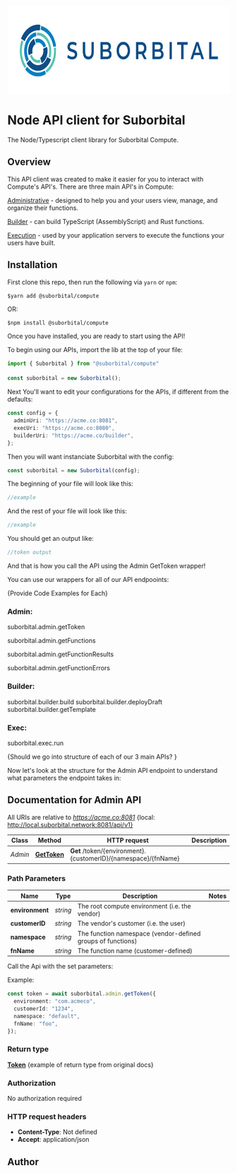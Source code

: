 <p align="center">
    <a href="https://suborbital.dev/">
        <img src="suborbital-logo.png" alt="Suborbital" height="200" />
    </a>
</p>

# Node API client for Suborbital

The Node/Typescript client library for Suborbital Compute.

## Overview

This API client was created to make it easier for you to interact with Compute's API's. There are three main API's in Compute:

[Administrative](https://docs.suborbital.dev/connect-your-application/administrative-api) - designed to help you and your users view, manage, and organize their functions.

[Builder](https://docs.suborbital.dev/building-functions/builder-api) - can build TypeScript (AssemblyScript) and Rust functions.

[Execution](https://docs.suborbital.dev/connect-your-application/execution-api) - used by your application servers to execute the functions your users have built.

## Installation

First clone this repo, then run the following via `yarn` or `npm`:

```shell
$yarn add @suborbital/compute
```

OR:

```shell
$npm install @suborbital/compute
```

Once you have installed, you are ready to start using the API!

To begin using our APIs, import the lib at the top of your file:

```Typescript
import { Suborbital } from "@suborbital/compute"

const suborbital = new Suborbital();
```

Next You'll want to edit your configurations for the APIs, if different from the defaults:

```typescript
const config = {
  adminUri: "https://acme.co:8081",
  execUri: "https://acme.co:8080",
  builderUri: "https://acme.co/builder",
};
```

Then you will want instanciate Suborbital with the config:

```typescript
const suborbital = new Suborbital(config);
```

The beginning of your file will look like this:

```typescript
//example
```

And the rest of your file will look like this:

```Typescript
//example
```

You should get an output like:

```Typescript
//token output
```

And that is how you call the API using the Admin GetToken wrapper!

You can use our wrappers for all of our API endpooints:

{Provide Code Examples for Each}

### Admin:

suborbital.admin.getToken

suborbital.admin.getFunctions

suborbital.admin.getFunctionResults

suborbital.admin.getFunctionErrors

### Builder:

suborbital.builder.build
suborbital.builder.deployDraft
suborbital.builder.getTemplate

### Exec:

suborbital.exec.run

{Should we go into structure of each of our 3 main APIs? }

Now let's look at the structure for the Admin API endpoint to understand what parameters the endpoint takes in:

## Documentation for Admin API

All URIs are relative to *https://acme.co:8081*
{local: http://local.suborbital.network:8081/api/v1}

| Class   | Method                                      | HTTP request                                                   | Description |
| ------- | ------------------------------------------- | -------------------------------------------------------------- | ----------- |
| _Admin_ | [**GetToken**](docs/DefaultApi.md#gettoken) | **Get** /token/{environment}.{customerID}/{namespace}/{fnName} |

### Path Parameters

| Name            | Type     | Description                                                 | Notes |
| --------------- | -------- | ----------------------------------------------------------- | ----- |
| **environment** | _string_ | The root compute environment (i.e. the vendor)              |
| **customerID**  | _string_ | The vendor&#39;s customer (i.e. the user)                   |
| **namespace**   | _string_ | The function namespace (vendor-defined groups of functions) |
| **fnName**      | _string_ | The function name (customer-defined)                        |

Call the Api with the set parameters:

Example:

```typescript
const token = await suborbital.admin.getToken({
  environment: "com.acmeco",
  customerId: "1234",
  namespace: "default",
  fnName: "foo",
});
```

### Return type

[**Token**](Token.md) {example of return type from original docs}

### Authorization

No authorization required

### HTTP request headers

- **Content-Type**: Not defined
- **Accept**: application/json

<!-- ## Documentation For Models

 - [Token](docs/Token.md) -->

## Author
